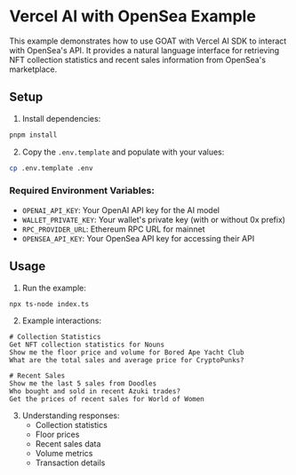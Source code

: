 # Vercel AI with OpenSea Example

This example demonstrates how to use GOAT with Vercel AI SDK to interact with OpenSea's API. It provides a natural language interface for retrieving NFT collection statistics and recent sales information from OpenSea's marketplace.

## Setup

1. Install dependencies:
```bash
pnpm install
```

2. Copy the `.env.template` and populate with your values:
```bash
cp .env.template .env
```

### Required Environment Variables:
- `OPENAI_API_KEY`: Your OpenAI API key for the AI model
- `WALLET_PRIVATE_KEY`: Your wallet's private key (with or without 0x prefix)
- `RPC_PROVIDER_URL`: Ethereum RPC URL for mainnet
- `OPENSEA_API_KEY`: Your OpenSea API key for accessing their API

## Usage

1. Run the example:
```bash
npx ts-node index.ts
```

2. Example interactions:
```
# Collection Statistics
Get NFT collection statistics for Nouns
Show me the floor price and volume for Bored Ape Yacht Club
What are the total sales and average price for CryptoPunks?

# Recent Sales
Show me the last 5 sales from Doodles
Who bought and sold in recent Azuki trades?
Get the prices of recent sales for World of Women
```

3. Understanding responses:
   - Collection statistics
   - Floor prices
   - Recent sales data
   - Volume metrics
   - Transaction details
